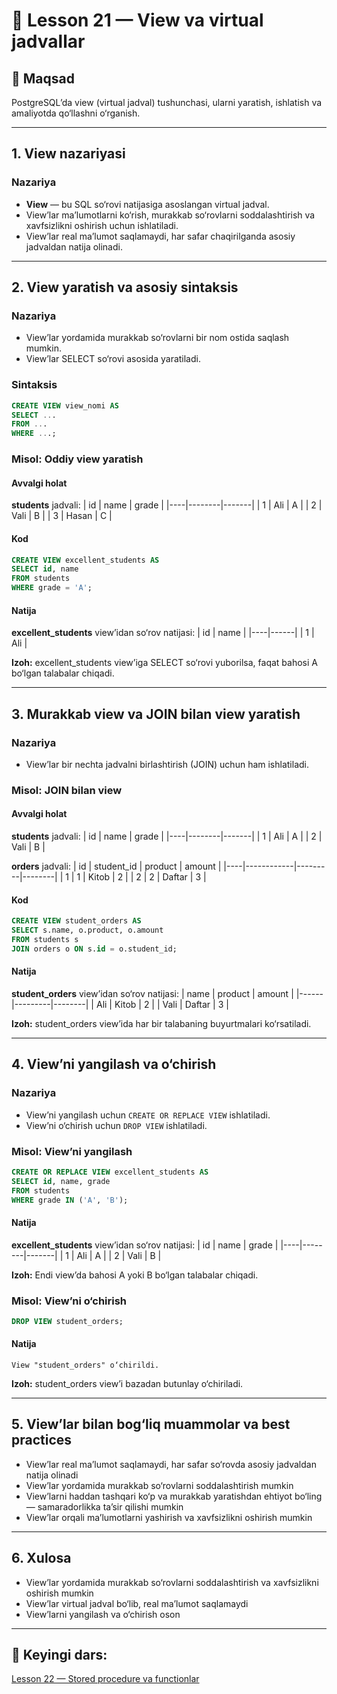 # 📖 Lesson 21 — View va virtual jadvallar

## 🎯 Maqsad
PostgreSQL’da view (virtual jadval) tushunchasi, ularni yaratish, ishlatish va amaliyotda qo‘llashni o‘rganish.

---

## 1. View nazariyasi

### Nazariya
- **View** — bu SQL so‘rovi natijasiga asoslangan virtual jadval.
- View’lar ma’lumotlarni ko‘rish, murakkab so‘rovlarni soddalashtirish va xavfsizlikni oshirish uchun ishlatiladi.
- View’lar real ma’lumot saqlamaydi, har safar chaqirilganda asosiy jadvaldan natija olinadi.

---

## 2. View yaratish va asosiy sintaksis

### Nazariya
- View’lar yordamida murakkab so‘rovlarni bir nom ostida saqlash mumkin.
- View’lar SELECT so‘rovi asosida yaratiladi.

### Sintaksis
```sql
CREATE VIEW view_nomi AS
SELECT ...
FROM ...
WHERE ...;
```

### Misol: Oddiy view yaratish
#### Avvalgi holat
**students** jadvali:
| id | name   | grade |
|----|--------|-------|
| 1  | Ali    | A     |
| 2  | Vali   | B     |
| 3  | Hasan  | C     |

#### Kod
```sql
CREATE VIEW excellent_students AS
SELECT id, name
FROM students
WHERE grade = 'A';
```
#### Natija
**excellent_students** view’idan so‘rov natijasi:
| id | name |
|----|------|
| 1  | Ali  |

**Izoh:** excellent_students view’iga SELECT so‘rovi yuborilsa, faqat bahosi A bo‘lgan talabalar chiqadi.

---

## 3. Murakkab view va JOIN bilan view yaratish

### Nazariya
- View’lar bir nechta jadvalni birlashtirish (JOIN) uchun ham ishlatiladi.

### Misol: JOIN bilan view
#### Avvalgi holat
**students** jadvali:
| id | name   | grade |
|----|--------|-------|
| 1  | Ali    | A     |
| 2  | Vali   | B     |

**orders** jadvali:
| id | student_id | product | amount |
|----|------------|---------|--------|
| 1  | 1          | Kitob   | 2      |
| 2  | 2          | Daftar  | 3      |

#### Kod
```sql
CREATE VIEW student_orders AS
SELECT s.name, o.product, o.amount
FROM students s
JOIN orders o ON s.id = o.student_id;
```
#### Natija
**student_orders** view’idan so‘rov natijasi:
| name | product | amount |
|------|---------|--------|
| Ali  | Kitob   | 2      |
| Vali | Daftar  | 3      |

**Izoh:** student_orders view’ida har bir talabaning buyurtmalari ko‘rsatiladi.

---

## 4. View’ni yangilash va o‘chirish

### Nazariya
- View’ni yangilash uchun `CREATE OR REPLACE VIEW` ishlatiladi.
- View’ni o‘chirish uchun `DROP VIEW` ishlatiladi.

### Misol: View’ni yangilash
```sql
CREATE OR REPLACE VIEW excellent_students AS
SELECT id, name, grade
FROM students
WHERE grade IN ('A', 'B');
```
#### Natija
**excellent_students** view’idan so‘rov natijasi:
| id | name   | grade |
|----|--------|-------|
| 1  | Ali    | A     |
| 2  | Vali   | B     |

**Izoh:** Endi view’da bahosi A yoki B bo‘lgan talabalar chiqadi.

### Misol: View’ni o‘chirish
```sql
DROP VIEW student_orders;
```
#### Natija
```
View "student_orders" o‘chirildi.
```
**Izoh:** student_orders view’i bazadan butunlay o‘chiriladi.

---

## 5. View’lar bilan bog‘liq muammolar va best practices
- View’lar real ma’lumot saqlamaydi, har safar so‘rovda asosiy jadvaldan natija olinadi
- View’lar yordamida murakkab so‘rovlarni soddalashtirish mumkin
- View’larni haddan tashqari ko‘p va murakkab yaratishdan ehtiyot bo‘ling — samaradorlikka ta’sir qilishi mumkin
- View’lar orqali ma’lumotlarni yashirish va xavfsizlikni oshirish mumkin

---

## 6. Xulosa
- View’lar yordamida murakkab so‘rovlarni soddalashtirish va xavfsizlikni oshirish mumkin
- View’lar virtual jadval bo‘lib, real ma’lumot saqlamaydi
- View’larni yangilash va o‘chirish oson

---

## 📌 Keyingi dars:
[Lesson 22 — Stored procedure va functionlar](../lesson_22/lesson.md) 